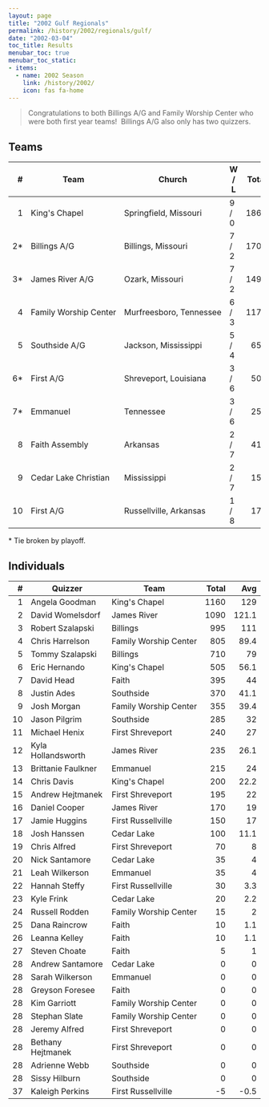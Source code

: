 ```yaml
---
layout: page
title: "2002 Gulf Regionals"
permalink: /history/2002/regionals/gulf/
date: "2002-03-04"
toc_title: Results
menubar_toc: true
menubar_toc_static:
- items:
  - name: 2002 Season
    link: /history/2002/
    icon: fas fa-home
---
```


> Congratulations to both Billings A/G and Family Worship Center who were both first year teams!  Billings A/G also only has two quizzers.

## Teams

|    # | Team                  | Church                  | W / L | Total |   Avg |
| ---: | --------------------- | ----------------------- | ----- | ----: | ----: |
|    1 | King's Chapel         | Springfield, Missouri   | 9 / 0 |  1860 |   207 |
|   2* | Billings A/G          | Billings, Missouri      | 7 / 2 |  1705 | 189.4 |
|   3* | James River A/G       | Ozark, Missouri         | 7 / 2 |  1490 |   166 |
|    4 | Family Worship Center | Murfreesboro, Tennessee | 6 / 3 |  1175 |   131 |
|    5 | Southside A/G         | Jackson, Mississippi    | 5 / 4 |   655 |    73 |
|   6* | First A/G             | Shreveport, Louisiana   | 3 / 6 |   505 |  56.1 |
|   7* | Emmanuel              | Tennessee               | 3 / 6 |   250 |    28 |
|    8 | Faith Assembly        | Arkansas                | 2 / 7 |   415 |  46.1 |
|    9 | Cedar Lake Christian  | Mississippi             | 2 / 7 |   155 |  17.2 |
|   10 | First A/G             | Russellville, Arkansas  | 1 / 8 |   175 |  19.4 |

\* Tie broken by playoff.

## Individuals

|    # | Quizzer            | Team                  | Total |   Avg |
| ---: | ------------------ | --------------------- | ----: | ----: |
|    1 | Angela Goodman     | King's Chapel         |  1160 |   129 |
|    2 | David Womelsdorf   | James River           |  1090 | 121.1 |
|    3 | Robert Szalapski   | Billings              |   995 |   111 |
|    4 | Chris Harrelson    | Family Worship Center |   805 |  89.4 |
|    5 | Tommy Szalapski    | Billings              |   710 |    79 |
|    6 | Eric Hernando      | King's Chapel         |   505 |  56.1 |
|    7 | David Head         | Faith                 |   395 |    44 |
|    8 | Justin Ades        | Southside             |   370 |  41.1 |
|    9 | Josh Morgan        | Family Worship Center |   355 |  39.4 |
|   10 | Jason Pilgrim      | Southside             |   285 |    32 |
|   11 | Michael Henix      | First Shreveport      |   240 |    27 |
|   12 | Kyla Hollandsworth | James River           |   235 |  26.1 |
|   13 | Brittanie Faulkner | Emmanuel              |   215 |    24 |
|   14 | Chris Davis        | King's Chapel         |   200 |  22.2 |
|   15 | Andrew Hejtmanek   | First Shreveport      |   195 |    22 |
|   16 | Daniel Cooper      | James River           |   170 |    19 |
|   17 | Jamie Huggins      | First Russellville    |   150 |    17 |
|   18 | Josh Hanssen       | Cedar Lake            |   100 |  11.1 |
|   19 | Chris Alfred       | First Shreveport      |    70 |     8 |
|   20 | Nick Santamore     | Cedar Lake            |    35 |     4 |
|   21 | Leah Wilkerson     | Emmanuel              |    35 |     4 |
|   22 | Hannah Steffy      | First Russellville    |    30 |   3.3 |
|   23 | Kyle Frink         | Cedar Lake            |    20 |   2.2 |
|   24 | Russell Rodden     | Family Worship Center |    15 |     2 |
|   25 | Dana Raincrow      | Faith                 |    10 |   1.1 |
|   26 | Leanna Kelley      | Faith                 |    10 |   1.1 |
|   27 | Steven Choate      | Faith                 |     5 |     1 |
|   28 | Andrew Santamore   | Cedar Lake            |     0 |     0 |
|   28 | Sarah Wilkerson    | Emmanuel              |     0 |     0 |
|   28 | Greyson Foresee    | Faith                 |     0 |     0 |
|   28 | Kim Garriott       | Family Worship Center |     0 |     0 |
|   28 | Stephan Slate      | Family Worship Center |     0 |     0 |
|   28 | Jeremy Alfred      | First Shreveport      |     0 |     0 |
|   28 | Bethany Hejtmanek  | First Shreveport      |     0 |     0 |
|   28 | Adrienne Webb      | Southside             |     0 |     0 |
|   28 | Sissy Hilburn      | Southside             |     0 |     0 |
|   37 | Kaleigh Perkins    | First Russellville    |    -5 |  -0.5 |
